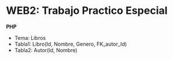 # WEB2: Trabajo Practico Especial

**PHP**

-   Tema: Libros
-   Tabla1: Libro(Id, Nombre, Genero, FK_autor_Id)
-   Tabla2: Autor(Id, Nombre)
